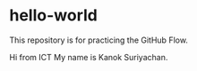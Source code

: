# hello-world
This repository is for practicing the GitHub Flow.

Hi from ICT My name is Kanok Suriyachan.
